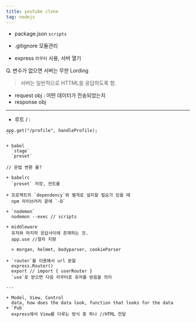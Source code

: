 ```yaml
---
title: youtube clone 
tag: nodejs
---
```


+ package.json 
  `scripts`

+ .gitignore
  모듈관리

+ express
  `라우터` 사용, 서버 열기

Q.  변수가 없으면 서버는 무한 Lording

> 서버는 일반적으로 HTTML을 응답하도록 함.

- request obj : 어떤 데이터가 전송되었는지
-  response obj

---

+ 루트 / : 

```
app.get("/profile", handleProfile);
​```

+ babel
  `stage`
  `preset` 

// 문법 변환 룰?

+ babelrc
  `preset` 저장, 컨트롤

+ 프로젝트의 `dependency`와 별개로 설치할 필요가 있을 때
  npm 라이브러리 끝에 `-D`
  
+ `nodemon`
  nodemon --exec // scripts

+ middleware
  유저와 마지막 응답사이에 존재하는 것.
  app.use //절차 지향

  > morgan, helmet, bodyparser, cookieParser

+ `router`를 이용해서 url 분할
  express.Router()
  export // import { userRouter } 
  `use`로 받으면 다음 라우터로 유저를 받음을 의미

---

+ Model, View, Control
  data, how does the data look, function that looks for the data
+ `Pub`
  express에서 View를 다루는 방식 중 하나 //HTML 전달 